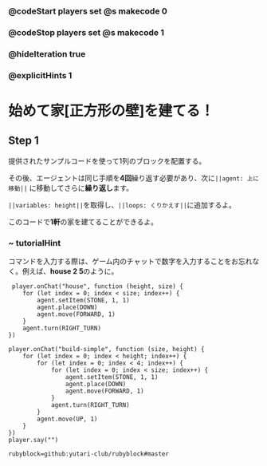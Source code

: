 ### @codeStart players set @s makecode 0
### @codeStop players set @s makecode 1

### @hideIteration true 
### @explicitHints 1


# 始めて家[正方形の壁]を建てる！
<!-- # Build a starter house! -->

## Step 1
提供されたサンプルコードを使って1列のブロックを配置する。<br>

その後、エージェントは同じ手順を**4回**繰り返す必要があり、次に``||agent: 上に移動||`` に移動してさらに**繰り返し**ます。<br>

``||variables: height||``を取得し、``||loops: くりかえす||``に追加するよ。<br>

このコードで**1軒**の家を建てることができるよ。

<!-- Use the provided sample code to place 1 row of blocks. 
Then Agent needs to repeat the same procedure **4 times**, then ``||agent: move up||`` and **repeat** it more. 
Get the ``||variable: height||`` and add it to the ``||loops: repeat||`` block. This code will allow you to build **1** house.  -->


### ~ tutorialHint
コマンドを入力する際は、ゲーム内のチャットで数字を入力することをお忘れなく。例えば、**house 2 5**のように。
<!-- Don't forget to input your numbers in the in-game chat when typing in the command, for example **house 2 5**.  -->

```template    
 player.onChat("house", function (height, size) {
    for (let index = 0; index < size; index++) {
        agent.setItem(STONE, 1, 1)
        agent.place(DOWN)
        agent.move(FORWARD, 1)
    }
    agent.turn(RIGHT_TURN)
})
```

```ghost
player.onChat("build-simple", function (size, height) {
    for (let index = 0; index < height; index++) {
        for (let index = 0; index < 4; index++) {
            for (let index = 0; index < size; index++) {
                agent.setItem(STONE, 1, 1)
                agent.place(DOWN)
                agent.move(FORWARD, 1)
            }
            agent.turn(RIGHT_TURN)
        }
        agent.move(UP, 1)
    }
})
player.say("")
```
```package
rubyblock=github:yutari-club/rubyblock#master
```




